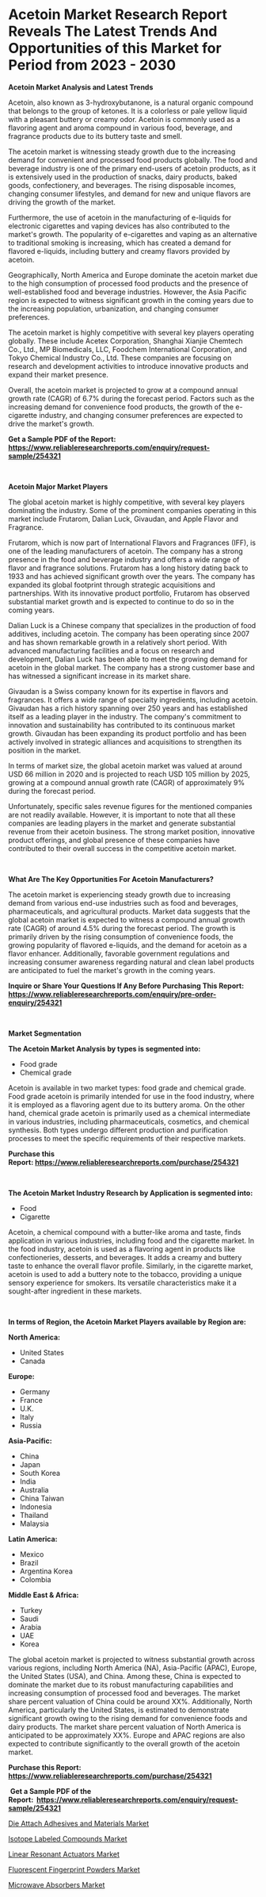 <p><h1>Acetoin Market Research Report Reveals The Latest Trends And Opportunities of this Market for Period from 2023 - 2030</h1></p><p><strong>Acetoin Market Analysis and Latest Trends</strong></p>
<p><p>Acetoin, also known as 3-hydroxybutanone, is a natural organic compound that belongs to the group of ketones. It is a colorless or pale yellow liquid with a pleasant buttery or creamy odor. Acetoin is commonly used as a flavoring agent and aroma compound in various food, beverage, and fragrance products due to its buttery taste and smell.</p><p>The acetoin market is witnessing steady growth due to the increasing demand for convenient and processed food products globally. The food and beverage industry is one of the primary end-users of acetoin products, as it is extensively used in the production of snacks, dairy products, baked goods, confectionery, and beverages. The rising disposable incomes, changing consumer lifestyles, and demand for new and unique flavors are driving the growth of the market.</p><p>Furthermore, the use of acetoin in the manufacturing of e-liquids for electronic cigarettes and vaping devices has also contributed to the market's growth. The popularity of e-cigarettes and vaping as an alternative to traditional smoking is increasing, which has created a demand for flavored e-liquids, including buttery and creamy flavors provided by acetoin.</p><p>Geographically, North America and Europe dominate the acetoin market due to the high consumption of processed food products and the presence of well-established food and beverage industries. However, the Asia Pacific region is expected to witness significant growth in the coming years due to the increasing population, urbanization, and changing consumer preferences.</p><p>The acetoin market is highly competitive with several key players operating globally. These include Acetex Corporation, Shanghai Xianjie Chemtech Co., Ltd., MP Biomedicals, LLC, Foodchem International Corporation, and Tokyo Chemical Industry Co., Ltd. These companies are focusing on research and development activities to introduce innovative products and expand their market presence.</p><p>Overall, the acetoin market is projected to grow at a compound annual growth rate (CAGR) of 6.7% during the forecast period. Factors such as the increasing demand for convenience food products, the growth of the e-cigarette industry, and changing consumer preferences are expected to drive the market's growth.</p></p>
<p><strong>Get a Sample PDF of the Report:&nbsp; <a href="https://www.reliableresearchreports.com/enquiry/request-sample/254321">https://www.reliableresearchreports.com/enquiry/request-sample/254321</a></strong></p>
<p>&nbsp;</p>
<p><strong>Acetoin Major Market Players</strong></p>
<p><p>The global acetoin market is highly competitive, with several key players dominating the industry. Some of the prominent companies operating in this market include Frutarom, Dalian Luck, Givaudan, and Apple Flavor and Fragrance.</p><p>Frutarom, which is now part of International Flavors and Fragrances (IFF), is one of the leading manufacturers of acetoin. The company has a strong presence in the food and beverage industry and offers a wide range of flavor and fragrance solutions. Frutarom has a long history dating back to 1933 and has achieved significant growth over the years. The company has expanded its global footprint through strategic acquisitions and partnerships. With its innovative product portfolio, Frutarom has observed substantial market growth and is expected to continue to do so in the coming years.</p><p>Dalian Luck is a Chinese company that specializes in the production of food additives, including acetoin. The company has been operating since 2007 and has shown remarkable growth in a relatively short period. With advanced manufacturing facilities and a focus on research and development, Dalian Luck has been able to meet the growing demand for acetoin in the global market. The company has a strong customer base and has witnessed a significant increase in its market share.</p><p>Givaudan is a Swiss company known for its expertise in flavors and fragrances. It offers a wide range of specialty ingredients, including acetoin. Givaudan has a rich history spanning over 250 years and has established itself as a leading player in the industry. The company's commitment to innovation and sustainability has contributed to its continuous market growth. Givaudan has been expanding its product portfolio and has been actively involved in strategic alliances and acquisitions to strengthen its position in the market.</p><p>In terms of market size, the global acetoin market was valued at around USD 66 million in 2020 and is projected to reach USD 105 million by 2025, growing at a compound annual growth rate (CAGR) of approximately 9% during the forecast period.</p><p>Unfortunately, specific sales revenue figures for the mentioned companies are not readily available. However, it is important to note that all these companies are leading players in the market and generate substantial revenue from their acetoin business. The strong market position, innovative product offerings, and global presence of these companies have contributed to their overall success in the competitive acetoin market.</p></p>
<p>&nbsp;</p>
<p><strong>What Are The Key Opportunities For Acetoin Manufacturers?</strong></p>
<p><p>The acetoin market is experiencing steady growth due to increasing demand from various end-use industries such as food and beverages, pharmaceuticals, and agricultural products. Market data suggests that the global acetoin market is expected to witness a compound annual growth rate (CAGR) of around 4.5% during the forecast period. The growth is primarily driven by the rising consumption of convenience foods, the growing popularity of flavored e-liquids, and the demand for acetoin as a flavor enhancer. Additionally, favorable government regulations and increasing consumer awareness regarding natural and clean label products are anticipated to fuel the market's growth in the coming years.</p></p>
<p><strong>Inquire or Share Your Questions If Any Before Purchasing This Report: <a href="https://www.reliableresearchreports.com/enquiry/pre-order-enquiry/254321">https://www.reliableresearchreports.com/enquiry/pre-order-enquiry/254321</a></strong></p>
<p>&nbsp;</p>
<p><strong>Market Segmentation</strong></p>
<p><strong>The Acetoin Market Analysis by types is segmented into:</strong></p>
<p><ul><li>Food grade</li><li>Chemical grade</li></ul></p>
<p><p>Acetoin is available in two market types: food grade and chemical grade. Food grade acetoin is primarily intended for use in the food industry, where it is employed as a flavoring agent due to its buttery aroma. On the other hand, chemical grade acetoin is primarily used as a chemical intermediate in various industries, including pharmaceuticals, cosmetics, and chemical synthesis. Both types undergo different production and purification processes to meet the specific requirements of their respective markets.</p></p>
<p><strong>Purchase this Report:&nbsp;<a href="https://www.reliableresearchreports.com/purchase/254321">https://www.reliableresearchreports.com/purchase/254321</a></strong></p>
<p>&nbsp;</p>
<p><strong>The Acetoin Market Industry Research by Application is segmented into:</strong></p>
<p><ul><li>Food</li><li>Cigarette</li></ul></p>
<p><p>Acetoin, a chemical compound with a butter-like aroma and taste, finds application in various industries, including food and the cigarette market. In the food industry, acetoin is used as a flavoring agent in products like confectioneries, desserts, and beverages. It adds a creamy and buttery taste to enhance the overall flavor profile. Similarly, in the cigarette market, acetoin is used to add a buttery note to the tobacco, providing a unique sensory experience for smokers. Its versatile characteristics make it a sought-after ingredient in these markets.</p></p>
<p>&nbsp;</p>
<p><strong>In terms of Region, the Acetoin Market Players available by Region are:</strong></p>
<p>
    <p> <strong> North America: </strong>
        <ul>
            <li>United States</li>
            <li>Canada</li>
        </ul>
        </p> 
    <p> <strong> Europe: </strong>
        <ul>
            <li>Germany</li>
            <li>France</li>
            <li>U.K.</li>
            <li>Italy</li>
            <li>Russia</li>
        </ul>
        </p> 
    <p> <strong> Asia-Pacific: </strong>
        <ul>
            <li>China</li>
            <li>Japan</li>
            <li>South Korea</li>
            <li>India</li>
            <li>Australia</li>
            <li>China Taiwan</li>
            <li>Indonesia</li>
            <li>Thailand</li>
            <li>Malaysia</li>
        </ul>
        </p> 
    <p> <strong> Latin America: </strong>
        <ul>
            <li>Mexico</li>
            <li>Brazil</li>
            <li>Argentina Korea</li>
            <li>Colombia</li>
        </ul>
        </p> 
    <p> <strong> Middle East & Africa: </strong>
        <ul>
            <li>Turkey</li>
            <li>Saudi</li>
            <li>Arabia</li>
            <li>UAE</li>
            <li>Korea</li>
        </ul>
    </p>
    </p>
<p><p>The global acetoin market is projected to witness substantial growth across various regions, including North America (NA), Asia-Pacific (APAC), Europe, the United States (USA), and China. Among these, China is expected to dominate the market due to its robust manufacturing capabilities and increasing consumption of processed food and beverages. The market share percent valuation of China could be around XX%. Additionally, North America, particularly the United States, is estimated to demonstrate significant growth owing to the rising demand for convenience foods and dairy products. The market share percent valuation of North America is anticipated to be approximately XX%. Europe and APAC regions are also expected to contribute significantly to the overall growth of the acetoin market.</p></p>
<p><strong>Purchase this Report: <a href="https://www.reliableresearchreports.com/purchase/254321">https://www.reliableresearchreports.com/purchase/254321</a></strong></p>
<p>&nbsp;<strong>Get a Sample PDF of the Report:&nbsp;&nbsp;<a href="https://www.reliableresearchreports.com/enquiry/request-sample/254321">https://www.reliableresearchreports.com/enquiry/request-sample/254321</a></strong></p>
<p><strong></strong></p>
<p><p><a href="https://medium.com/@isomjohnson/analyzing-die-attach-adhesives-and-materials-market-global-industry-perspective-and-forecast-2023-03b885737747">Die Attach Adhesives and Materials Market</a></p><p><a href="https://github.com/JameTravis/Market-Research-Report-List-2/blob/main/isotope-labeled-compounds-market.md">Isotope Labeled Compounds Market</a></p><p><a href="https://github.com/RichRobinson5/Market-Research-Report-List-2/blob/main/linear-resonant-actuators-market.md">Linear Resonant Actuators Market</a></p><p><a href="https://medium.com/@edwinsporer/fluorescent-fingerprint-powders-market-report-reveals-the-latest-trends-and-growth-opportunities-of-fe66d3a6d57d">Fluorescent Fingerprint Powders Market</a></p><p><a href="https://www.linkedin.com/pulse/microwave-absorbers-market-size-growth-forecast-from-2023-sbilc/">Microwave Absorbers Market</a></p></p>